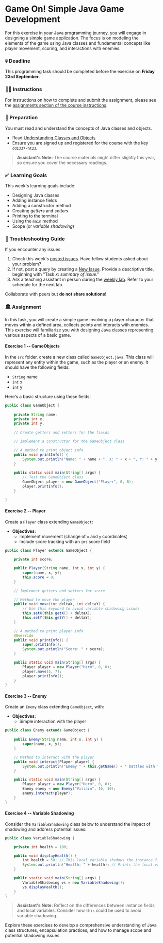 # Game On! Simple Java Game Development

For this exercise in your Java programming journey, you will engage in designing a simple game application. The focus is on modeling the elements of the game using Java classes and fundamental concepts like player movement, scoring, and interactions with enemies.

### 💀 Deadline  

This programming task should be completed before the exercise on **Friday 23rd September**.

### 👩‍🏫 Instructions

For instructions on how to complete and submit the assignment, please see the [assignments section of the course instructions](https://example.com/course-instructions#assignments).

### 📝 Preparation

You must read and understand the concepts of Java classes and objects.

- Read [Understanding Classes and Objects](https://example.com/module-2)
- Ensure you are signed up and registered for the course with the key `dd1337-ht23`.

> **Assistant's Note:** The course materials might differ slightly this year, so ensure you cover the necessary readings.

### ✅ Learning Goals

This week's learning goals include:

* Designing Java classes
* Adding instance fields
* Adding a constructor method
* Creating *getters* and *setters*
* Printing to the terminal
* Using the `main` method
* Scope (or *variable shadowing*)

### 🚨 Troubleshooting Guide  

If you encounter any issues:

1. Check this week's [posted issues](https://example.com/help/issues). Have fellow students asked about your problem?
2. If not, post a query by creating a [New Issue](https://example.com/help/issues/new). Provide a descriptive title, beginning with "Task *x*: *summary of issue*."
3. Ask a teaching assistant in person during the [weekly lab](https://queue.example.com/Queue/Program). Refer to your schedule for the next lab.

Collaborate with peers but **do not share solutions**!

### 🏛 Assignment

In this task, you will create a simple game involving a player character that moves within a defined area, collects points and interacts with enemies. This exercise will familiarize you with designing Java classes representing various aspects of a basic game.

#### Exercise 1 -- GameObjects

In the `src` folder, create a new class called `GameObject.java`. This class will represent any entity within the game, such as the player or an enemy. It should have the following fields:

- `String` name
- `int` x
- `int` y

Here's a basic structure using these fields:

```java
public class GameObject {
    
    private String name;
    private int x;
    private int y;
    
    // Create getters and setters for the fields

    // Implement a constructor for the GameObject class

    // A method to print object info
    public void printInfo() {
        System.out.println("Name: " + name + ", X: " + x + ", Y: " + y);
    }
    
    public static void main(String[] args) {
        // Test the GameObject class
        GameObject player = new GameObject("Player", 0, 0);
        player.printInfo();
    }
    
}
```

#### Exercise 2 -- Player

Create a `Player` class extending `GameObject`:

- **Objectives:**
  - Implement movement (change of `x` and `y` coordinates)
  - Include score tracking with an `int` score field

```java
public class Player extends GameObject {
    
    private int score;

    public Player(String name, int x, int y) {
        super(name, x, y);
        this.score = 0;
    }
    
    // Implement getters and setters for score

    // Method to move the player
    public void move(int deltaX, int deltaY) {
        // Use this keyword to avoid variable shadowing issues
        this.setX(this.getX() + deltaX);
        this.setY(this.getY() + deltaY);
    }

    // A method to print player info
    @Override
    public void printInfo() {
        super.printInfo();
        System.out.println("Score: " + score);
    }

    public static void main(String[] args) {
        Player player = new Player("Hero", 0, 0);
        player.move(5, 7);
        player.printInfo();
    }
}
```

#### Exercise 3 -- Enemy

Create an `Enemy` class extending `GameObject`, with:

- **Objectives:**
  - Simple interaction with the player

```java
public class Enemy extends GameObject {
    
    public Enemy(String name, int x, int y) {
        super(name, x, y);
    }

    // Method to interact with the player
    public void interact(Player player) {
        System.out.println("Enemy " + this.getName() + " battles with " + player.getName());
    }

    public static void main(String[] args) {
        Player player = new Player("Hero", 0, 0);
        Enemy enemy = new Enemy("Villain", 10, 10);
        enemy.interact(player);
    }
}
```

#### Exercise 4 -- Variable Shadowing

Consider the `VariableShadowing` class below to understand the impact of shadowing and address potential issues:

```java
public class VariableShadowing {

    private int health = 100;

    public void displayHealth() {
        int health = 50; // This local variable shadows the instance field
        System.out.println("Health: " + health); // Prints the local variable's value
    }

    public static void main(String[] args) {
        VariableShadowing vs = new VariableShadowing();
        vs.displayHealth();
    }
}
```

> **Assistant's Note:** Reflect on the differences between instance fields and local variables. Consider how `this` could be used to avoid variable shadowing.

Explore these exercises to develop a comprehensive understanding of Java class structures, encapsulation practices, and how to manage scope and potential shadowing issues.
